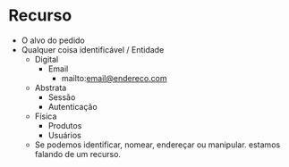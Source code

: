 # Recurso

* O alvo do pedido
* Qualquer coisa identificável / Entidade
    * Digital
        * Email
            * mailto:email@endereco.com
    * Abstrata
        * Sessão
        * Autenticação
    * Física
        * Produtos
        * Usuários
    * Se podemos identificar, nomear, endereçar ou manipular. estamos falando de um recurso.